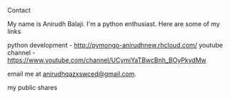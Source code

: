 Contact

My name is Anirudh Balaji. I'm a python enthusiast. Here are some of my links

python development - http://pymongo-anirudhnew.rhcloud.com/
youtube channel - https://www.youtube.com/channel/UCymiYaTBwcBnh_BOyPkydMw


email me at anirudhqazxswced@gmail.com.

my public shares
